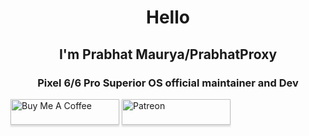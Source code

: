 <h1 align="center">Hello</h1>
<h2 align="center">I'm Prabhat Maurya/PrabhatProxy</h2>

<h3 align="center">Pixel 6/6 Pro Superior OS official maintainer and Dev</h3>
<a href="https://www.buymeacoffee.com/PrabhatProxy" target="_blank"><img src="https://www.buymeacoffee.com/assets/img/custom_images/orange_img.png" alt="Buy Me A Coffee" style="height: 41px !important;width: 174px !important;box-shadow: 0px 3px 2px 0px rgba(190, 190, 190, 0.5) !important;-webkit-box-shadow: 0px 3px 2px 0px rgba(190, 190, 190, 0.5) !important;" ></a>
<a href="patreon.com/proxxy" target="_blank"><img src="https://cloakandmeeple.files.wordpress.com/2017/06/become_a_patron_button3x.png" alt="Patreon" style="height: 41px !important;width: 174px !important;box-shadow: 0px 3px 2px 0px rgba(190, 190, 190, 0.5) !important;-webkit-box-shadow: 0px 3px 2px 0px rgba(190, 190, 190, 0.5) !important;" ></a>

